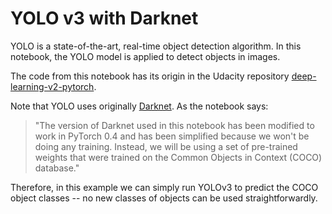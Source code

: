 # YOLO v3 with Darknet

YOLO is a state-of-the-art, real-time object detection algorithm. In this notebook, the YOLO model is applied to detect objects in images.

The code from this notebook has its origin in the Udacity repository [deep-learning-v2-pytorch](https://github.com/mxagar/deep-learning-v2-pytorch).

Note that YOLO uses originally [Darknet](https://pjreddie.com/darknet/). As the notebook says:

> "The version of Darknet used in this notebook has been modified to work in PyTorch 0.4 and has been simplified because we won't be doing any training. Instead, we will be using a set of pre-trained weights that were trained on the Common Objects in Context (COCO) database."

Therefore, in this example we can simply run YOLOv3 to predict the COCO object classes -- no new classes of objects can be used straightforwardly.
